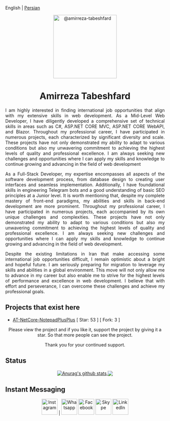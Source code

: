 English | [Persian](./README.fa-IR.md) 

<p align="center">
	<img class="avatar rounded-2 avatar-user" src="https://avatars.githubusercontent.com/u/29227919?s=400&amp;u=41be4e9f240b912710db8e9004ad888a293077b1&amp;v=4" width="200" height="200" alt="@amirreza-tabeshfard">
</p>

<h1 align="center">
  Amirreza Tabeshfard
</h1>

<div>
	<p align="justify">
		I am highly interested in finding international job opportunities that align with my extensive skills in web development. As a Mid-Level Web Developer, I have diligently developed a comprehensive set of technical skills in areas such as C#, ASP.NET CORE MVC, ASP.NET CORE WebAPI, and Blazor. Throughout my professional career, I have participated in numerous projects, each characterized by significant diversity and scale. These projects have not only demonstrated my ability to adapt to various conditions but also my unwavering commitment to achieving the highest levels of quality and professional excellence. I am always seeking new challenges and opportunities where I can apply my skills and knowledge to continue growing and advancing in the field of web development
	</p>
	<p align="justify">
		As a Full-Stack Developer, my expertise encompasses all aspects of the software development process, from database design to creating user interfaces and seamless implementation. Additionally, I have foundational skills in engineering Telegram bots and a good understanding of basic SEO principles at a Junior level. It is worth mentioning that, despite my complete mastery of front-end paradigms, my abilities and skills in back-end development are more prominent. Throughout my professional career, I have participated in numerous projects, each accompanied by its own unique challenges and complexities. These projects have not only demonstrated my ability to adapt to various conditions but also my unwavering commitment to achieving the highest levels of quality and professional excellence. I am always seeking new challenges and opportunities where I can apply my skills and knowledge to continue growing and advancing in the field of web development.
	</p>
	<p align="justify">
		Despite the existing limitations in Iran that make accessing some international job opportunities difficult, I remain optimistic about a bright and hopeful future. I am seriously preparing for migration to leverage my skills and abilities in a global environment. This move will not only allow me to advance in my career but also enable me to strive for the highest levels of performance and excellence in web development. I believe that with effort and perseverance, I can overcome these challenges and achieve my professional goals.
	</p>
</div>

## Projects that exist here
* [AT-NetCore-NotepadPlusPlus](https://github.com/amirreza-tabeshfard/AT-NetCore-NotepadPlusPlus) [ Star: 53 ] [ Fork: 3 ]

<p align="center">
  Please view the project and if you like it, support the project by giving it a star. So that more people can see the project.
</p>
<p align="center">
  Thank you for your continued support.
</p>

## Status
<!-- https://github.com/anuraghazra/github-readme-stats/blob/master/themes/README.md -->
<div align="center">
	<a href="https://github.com/amirreza-tabeshfard/github-readme-stats">
		<img align="center" src="https://github-readme-stats.vercel.app/api?username=amirreza-tabeshfard&show_icons=true&include_all_commits=true&theme=radical&hide_border=true" alt="Anurag's github stats" />
  	</a>
	<a href="https://github.com/amirreza-tabeshfard/github-readme-stats">
 		<img align="center" src="https://github-readme-stats.vercel.app/api/top-langs/?username=amirreza-tabeshfard&layout=compact&theme=tokyonight&hide_border=true" />
	</a>
</div>

## Instant Messaging
<div align="center">
    <!--
	    <a style="text-decoration:none;" href="#" target="_blank" rel="noopener">
		<img src="https://cdn.icon-icons.com/icons2/2858/PNG/512/youtube_logo_icon_181643.png" style="width: 50px; heigth: 50px;" title="Youtube" />
	    </a>
	    <a style="text-decoration:none;" href="#" target="_blank" rel="noopener">
		<img src="https://cdn.icon-icons.com/icons2/2858/PNG/512/email_mail_icon_181653.png" style="width: 50px; heigth: 50px;" title="Email" />
	    </a>
	    <a style="text-decoration:none;" href="#" target="_blank" rel="noopener">
		<img src="https://cdn.icon-icons.com/icons2/2858/PNG/512/site_web_network_icon_181647.png" style="width: 50px; heigth: 50px;" title="Website" />
	    </a>
	    <a style="text-decoration:none;" href="#" target="_blank" rel="noopener">
		<img src="https://cdn.icon-icons.com/icons2/2858/PNG/512/local_placeholder_map_marker_icon_181649.png" style="width: 50px; heigth: 50px;" title="Placeholder (Local)" />
	    </a>
	    <a style="text-decoration:none;" href="#" target="_blank" rel="noopener">
		<img src="https://cdn.icon-icons.com/icons2/2858/PNG/512/twitter_logo_icon_181645.png" style="width: 50px; heigth: 50px;" title="Twitter" />
	    </a>
	    <a style="text-decoration:none;" href="#" target="_blank" rel="noopener">
		<img src="https://cdn.icon-icons.com/icons2/2858/PNG/512/blog_rss_logo_icon_181654.png" style="width: 50px; heigth: 50px;" title="Blog (RSS)" />
	    </a>
	    <a style="text-decoration:none;" href="#" target="_blank" rel="noopener">
		<img src="https://cdn.icon-icons.com/icons2/2858/PNG/512/pinterest_logo_icon_181648.png" style="width: 50px; heigth: 50px;" title="Pinterest" />
	    </a>
	    <a style="text-decoration:none;" href="#" target="_blank" rel="noopener">
		<img src="https://cdn.icon-icons.com/icons2/2858/PNG/512/be_behance_logo_icon_181655.png" style="width: 50px; heigth: 50px;" title="Be (behance)" />
	    </a>
    -->
    <a style="text-decoration:none;" href="https://www.instagram.com/amirreza.tabeshfard" target="_blank" rel="noopener">
	<img src="https://cdn.icon-icons.com/icons2/2858/PNG/512/instagram_ig_logo_icon_181651.png" style="width: 50px; heigth: 50px;" title="Instagram" />
    </a>
    |
    <a style="text-decoration:none;" href="https://api.whatsapp.com/send?phone=+989126210946" target="_blank" rel="noopener">
	<img src="https://cdn.icon-icons.com/icons2/2858/PNG/512/whatsapp_logo_icon_181644.png" style="width: 50px; heigth: 50px;" title="Whatsapp" />
    </a>
    <a style="text-decoration:none;" href="https://www.facebook.com/Amirreza.Tabeshfard.1367" target="_blank" rel="noopener">
	<img src="https://cdn.icon-icons.com/icons2/2858/PNG/512/facebook_logo_icon_181652.png" style="width: 50px; heigth: 50px;" title="Facebook" />
    </a>
    <a style="text-decoration:none;" href="https://join.skype.com/invite/FamxfW2QwJcM" target="_blank" rel="noopener">
	<img src="https://cdn.icon-icons.com/icons2/2858/PNG/512/skype_logo_icon_181646.png" style="width: 50px; heigth: 50px;" title="Skype" />
    </a>
    <a style="text-decoration:none;" href="https://www.linkedin.com/in/amirreza-tabeshfard/" target="_blank" rel="noopener">
	<img src="https://cdn.icon-icons.com/icons2/2858/PNG/512/in_linkedin_logo_icon_181650.png" style="width: 50px; heigth: 50px;" title="LinkedIn" />
    </a>
</div>
